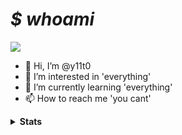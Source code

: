 <h1><i>$ whoami</i></h1>
<a href="https://www.youtube.com/watch?v=dQw4w9WgXcQ" target="_blank"><img src="https://img.shields.io/badge/sa-as-8A2BE2"/></a>

- 👋 Hi, I’m @y11t0
- 👀 I’m interested in 'everything'
- 🌱 I’m currently learning 'everything'
- 📫 How to reach me 'you cant'

<details>
    <summary><strong>Stats</strong></summary>
    <img alt="y11t0's Github Stats"  src="https://github-readme-stats.vercel.app/api?username=y11t0&show_icons=true&theme=transparent&count_private=true&hide_border=true"></center>
    <img alt="y11t0's GitHub Streak" src="https://github-readme-stats.vercel.app/api/top-langs/?username=y11t0&theme=transparent">
</details>
